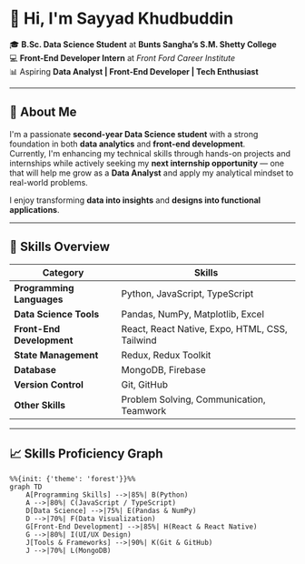 # 👋 Hi, I'm Sayyad Khudbuddin  

🎓 **B.Sc. Data Science Student** at **Bunts Sangha’s S.M. Shetty College**  
💻 **Front-End Developer Intern** at *Front Ford Career Institute*  
📊 Aspiring **Data Analyst | Front-End Developer | Tech Enthusiast**  

---

## 🌟 About Me

I'm a passionate **second-year Data Science student** with a strong foundation in both **data analytics** and **front-end development**.  
Currently, I'm enhancing my technical skills through hands-on projects and internships while actively seeking my **next internship opportunity** — one that will help me grow as a **Data Analyst** and apply my analytical mindset to real-world problems.

I enjoy transforming **data into insights** and **designs into functional applications**.

---

## 🧠 Skills Overview

| Category | Skills |
|-----------|---------|
| **Programming Languages** | Python, JavaScript, TypeScript |
| **Data Science Tools** | Pandas, NumPy, Matplotlib, Excel |
| **Front-End Development** | React, React Native, Expo, HTML, CSS, Tailwind |
| **State Management** | Redux, Redux Toolkit |
| **Database** | MongoDB, Firebase |
| **Version Control** | Git, GitHub |
| **Other Skills** | Problem Solving, Communication, Teamwork |

---

## 📈 Skills Proficiency Graph

```mermaid
%%{init: {'theme': 'forest'}}%%
graph TD
    A[Programming Skills] -->|85%| B(Python)
    A -->|80%| C(JavaScript / TypeScript)
    D[Data Science] -->|75%| E(Pandas & NumPy)
    D -->|70%| F(Data Visualization)
    G[Front-End Development] -->|85%| H(React & React Native)
    G -->|80%| I(UI/UX Design)
    J[Tools & Frameworks] -->|90%| K(Git & GitHub)
    J -->|70%| L(MongoDB)
